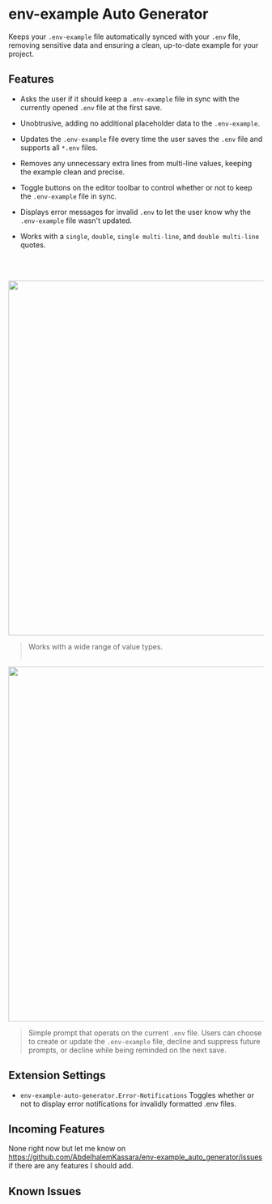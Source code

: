 # env-example Auto Generator
Keeps your `.env-example` file automatically synced with your `.env` file, removing sensitive data and ensuring a clean, up-to-date example for your project.

## Features
* Asks the user if it should keep a `.env-example` file in sync with the currently opened `.env` file at the first save.
* Unobtrusive, adding no additional placeholder data to the `.env-example`. 
* Updates the `.env-example` file every time the user saves the `.env` file and supports all `*.env` files.  
* Removes any unnecessary extra lines from multi-line values, keeping the example clean and precise.

* Toggle buttons on the editor toolbar to control whether or not to keep the `.env-example` file in sync.
* Displays error messages for invalid `.env` to let the user know why the `.env-example` file wasn't updated.
* Works with a `single`, `double`, `single multi-line`, and `double multi-line` quotes.

<br/><br/>
<div style="text-align: center;  margin: 0 auto;">
  <img src="https://github.com/AbdelhalemKassara/env-example_auto_generator/blob/main/demo%20videos/values%20and%20comments/values%20and%20comments.gif?raw=true" width="700" />
</div>

> Works with a wide range of value types.
<br/><br/>

<div style="text-align: center;  margin: 0 auto;">
  <img src="https://github.com/AbdelhalemKassara/env-example_auto_generator/blob/main/demo%20videos/demo%20clicking%20x%20and%20no/demo%20clicking%20x%20and%20no.gif?raw=true" width="700" />
</div>

> Simple prompt that operats on the current `.env` file. Users can choose to create or update the `.env-example` file, decline and suppress future prompts, or decline while being reminded on the next save.

## Extension Settings
* `env-example-auto-generator.Error-Notifications` Toggles whether or not to display error notifications for invalidly formatted .env files.

## Incoming Features
None right now but let me know on https://github.com/AbdelhalemKassara/env-example_auto_generator/issues if there are any features I should add.

## Known Issues
